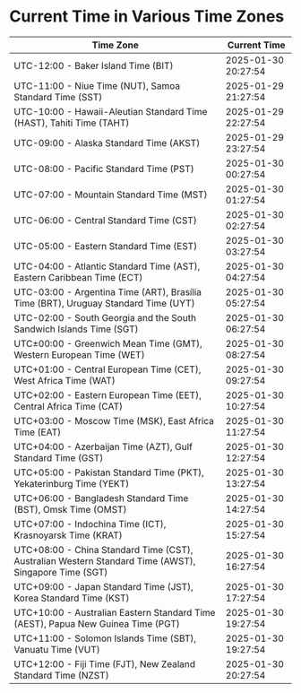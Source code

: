 # Current Time in Various Time Zones

| Time Zone | Current Time |
|-----------|--------------|
| UTC-12:00 - Baker Island Time (BIT) | 2025-01-30 20:27:54 |
| UTC-11:00 - Niue Time (NUT), Samoa Standard Time (SST) | 2025-01-29 21:27:54 |
| UTC-10:00 - Hawaii-Aleutian Standard Time (HAST), Tahiti Time (TAHT) | 2025-01-29 22:27:54 |
| UTC-09:00 - Alaska Standard Time (AKST) | 2025-01-29 23:27:54 |
| UTC-08:00 - Pacific Standard Time (PST) | 2025-01-30 00:27:54 |
| UTC-07:00 - Mountain Standard Time (MST) | 2025-01-30 01:27:54 |
| UTC-06:00 - Central Standard Time (CST) | 2025-01-30 02:27:54 |
| UTC-05:00 - Eastern Standard Time (EST) | 2025-01-30 03:27:54 |
| UTC-04:00 - Atlantic Standard Time (AST), Eastern Caribbean Time (ECT) | 2025-01-30 04:27:54 |
| UTC-03:00 - Argentina Time (ART), Brasília Time (BRT), Uruguay Standard Time (UYT) | 2025-01-30 05:27:54 |
| UTC-02:00 - South Georgia and the South Sandwich Islands Time (SGT) | 2025-01-30 06:27:54 |
| UTC±00:00 - Greenwich Mean Time (GMT), Western European Time (WET) | 2025-01-30 08:27:54 |
| UTC+01:00 - Central European Time (CET), West Africa Time (WAT) | 2025-01-30 09:27:54 |
| UTC+02:00 - Eastern European Time (EET), Central Africa Time (CAT) | 2025-01-30 10:27:54 |
| UTC+03:00 - Moscow Time (MSK), East Africa Time (EAT) | 2025-01-30 11:27:54 |
| UTC+04:00 - Azerbaijan Time (AZT), Gulf Standard Time (GST) | 2025-01-30 12:27:54 |
| UTC+05:00 - Pakistan Standard Time (PKT), Yekaterinburg Time (YEKT) | 2025-01-30 13:27:54 |
| UTC+06:00 - Bangladesh Standard Time (BST), Omsk Time (OMST) | 2025-01-30 14:27:54 |
| UTC+07:00 - Indochina Time (ICT), Krasnoyarsk Time (KRAT) | 2025-01-30 15:27:54 |
| UTC+08:00 - China Standard Time (CST), Australian Western Standard Time (AWST), Singapore Time (SGT) | 2025-01-30 16:27:54 |
| UTC+09:00 - Japan Standard Time (JST), Korea Standard Time (KST) | 2025-01-30 17:27:54 |
| UTC+10:00 - Australian Eastern Standard Time (AEST), Papua New Guinea Time (PGT) | 2025-01-30 19:27:54 |
| UTC+11:00 - Solomon Islands Time (SBT), Vanuatu Time (VUT) | 2025-01-30 19:27:54 |
| UTC+12:00 - Fiji Time (FJT), New Zealand Standard Time (NZST) | 2025-01-30 20:27:54 |
